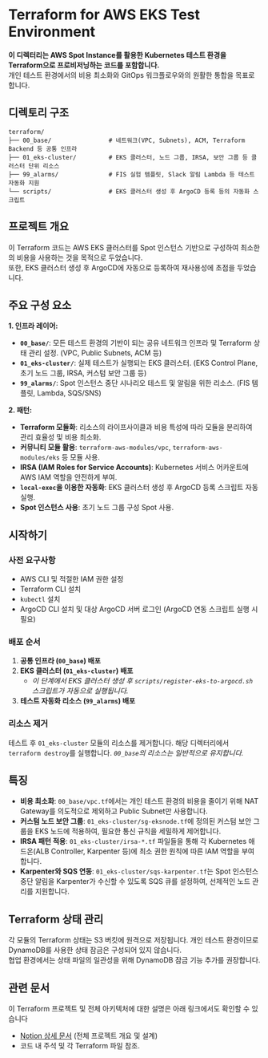 # Terraform for AWS EKS Test Environment

**이 디렉터리는 AWS Spot Instance를 활용한 Kubernetes 테스트 환경을 Terraform으로 프로비저닝하는 코드를 포함합니다.**   
개인 테스트 환경에서의 비용 최소화와 GitOps 워크플로우와의 원활한 통합을 목표로 합니다.

## 디렉토리 구조

```
terraform/
├── 00_base/                # 네트워크(VPC, Subnets), ACM, Terraform Backend 등 공통 인프라
├── 01_eks-cluster/         # EKS 클러스터, 노드 그룹, IRSA, 보안 그룹 등 클러스터 단위 리소스
├── 99_alarms/              # FIS 실험 템플릿, Slack 알림 Lambda 등 테스트 자동화 지원
└── scripts/                # EKS 클러스터 생성 후 ArgoCD 등록 등의 자동화 스크립트
```

## 프로젝트 개요

이 Terraform 코드는 AWS EKS 클러스터를 Spot 인스턴스 기반으로 구성하여 최소한의 비용을 사용하는 것을 목적으로 두었습니다.   
또한, EKS 클러스터 생성 후 ArgoCD에 자동으로 등록하여 재사용성에 초점을 두었습니다.

## 주요 구성 요소

**1. 인프라 레이어:**
-   **`00_base/`**: 모든 테스트 환경의 기반이 되는 공유 네트워크 인프라 및 Terraform 상태 관리 설정. (VPC, Public Subnets, ACM 등)
-   **`01_eks-cluster/`**: 실제 테스트가 실행되는 EKS 클러스터. (EKS Control Plane, 초기 노드 그룹, IRSA, 커스텀 보안 그룹 등)
-   **`99_alarms/`**: Spot 인스턴스 중단 시나리오 테스트 및 알림을 위한 리소스. (FIS 템플릿, Lambda, SQS/SNS)

**2. 패턴:**
-   **Terraform 모듈화**: 리소스의 라이프사이클과 비용 특성에 따라 모듈을 분리하여 관리 효율성 및 비용 최소화.
-   **커뮤니티 모듈 활용**: `terraform-aws-modules/vpc`, `terraform-aws-modules/eks` 등 모듈 사용.
-   **IRSA (IAM Roles for Service Accounts)**: Kubernetes 서비스 어카운트에 AWS IAM 역할을 안전하게 부여.
-   **`local-exec`을 이용한 자동화**: EKS 클러스터 생성 후 ArgoCD 등록 스크립트 자동 실행.
-   **Spot 인스턴스 사용**: 초기 노드 그룹 구성 Spot 사용.

## 시작하기

### 사전 요구사항

-   AWS CLI 및 적절한 IAM 권한 설정
-   Terraform CLI 설치
-   `kubectl` 설치
-   ArgoCD CLI 설치 및 대상 ArgoCD 서버 로그인 (ArgoCD 연동 스크립트 실행 시 필요)

### 배포 순서

1.  **공통 인프라 (`00_base`) 배포**
2.  **EKS 클러스터 (`01_eks-cluster`) 배포**
    *   *이 단계에서 EKS 클러스터 생성 후 `scripts/register-eks-to-argocd.sh` 스크립트가 자동으로 실행됩니다.*
3.  **테스트 자동화 리소스 (`99_alarms`) 배포**

### 리소스 제거 

테스트 후 `01_eks-cluster` 모듈의 리소스를 제거합니다. 해당 디렉터리에서 `terraform destroy`를 실행합니다.
*`00_base`의 리소스는 일반적으로 유지합니다.*

## 특징

-   **비용 최소화**: `00_base/vpc.tf`에서는 개인 테스트 환경의 비용을 줄이기 위해 NAT Gateway를 의도적으로 제외하고 Public Subnet만 사용합니다.
-   **커스텀 노드 보안 그룹**: `01_eks-cluster/sg-eksnode.tf`에 정의된 커스텀 보안 그룹을 EKS 노드에 적용하여, 필요한 통신 규칙을 세밀하게 제어합니다.
-   **IRSA 패턴 적용**: `01_eks-cluster/irsa-*.tf` 파일들을 통해 각 Kubernetes 애드온(ALB Controller, Karpenter 등)에 최소 권한 원칙에 따른 IAM 역할을 부여합니다.
-   **Karpenter와 SQS 연동**: `01_eks-cluster/sqs-karpenter.tf`는 Spot 인스턴스 중단 알림을 Karpenter가 수신할 수 있도록 SQS 큐를 설정하여, 선제적인 노드 관리를 지원합니다.

## Terraform 상태 관리

각 모듈의 Terraform 상태는 S3 버킷에 원격으로 저장됩니다. 개인 테스트 환경이므로 DynamoDB를 사용한 상태 잠금은 구성되어 있지 않습니다.    
협업 환경에서는 상태 파일의 일관성을 위해 DynamoDB 잠금 기능 추가를 권장합니다.

## 관련 문서

이 Terraform 프로젝트 및 전체 아키텍처에 대한 설명은 아래 링크에서도 확인할 수 있습니다
-   [Notion 상세 문서](https://jongone.notion.site/Spot-Friendly-Architecture-1eeed8530d818053b1e8c08b75ed04ca?pvs=74) (전체 프로젝트 개요 및 설계)
-   코드 내 주석 및 각 Terraform 파일 참조.